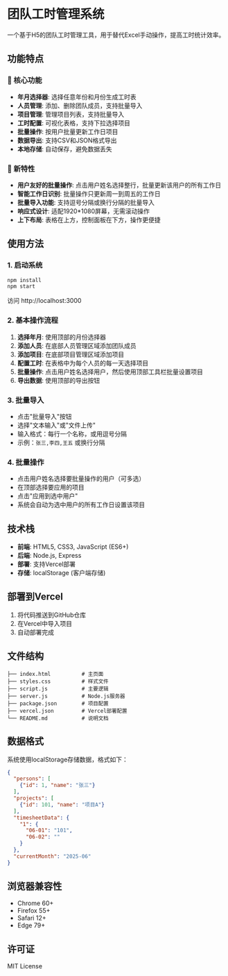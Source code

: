 # 团队工时管理系统

一个基于H5的团队工时管理工具，用于替代Excel手动操作，提高工时统计效率。

## 功能特点

### 🎯 核心功能
- **年月选择器**: 选择任意年份和月份生成工时表
- **人员管理**: 添加、删除团队成员，支持批量导入
- **项目管理**: 管理项目列表，支持批量导入
- **工时配置**: 可视化表格，支持下拉选择项目
- **批量操作**: 按用户批量更新工作日项目
- **数据导出**: 支持CSV和JSON格式导出
- **本地存储**: 自动保存，避免数据丢失

### 🚀 新特性
- **用户友好的批量操作**: 点击用户姓名选择整行，批量更新该用户的所有工作日
- **智能工作日识别**: 批量操作只更新周一到周五的工作日
- **批量导入功能**: 支持逗号分隔或换行分隔的批量导入
- **响应式设计**: 适配1920*1080屏幕，无需滚动操作
- **上下布局**: 表格在上方，控制面板在下方，操作更便捷

## 使用方法

### 1. 启动系统
```bash
npm install
npm start
```
访问 http://localhost:3000

### 2. 基本操作流程
1. **选择年月**: 使用顶部的月份选择器
2. **添加人员**: 在底部人员管理区域添加团队成员
3. **添加项目**: 在底部项目管理区域添加项目
4. **配置工时**: 在表格中为每个人员的每一天选择项目
5. **批量操作**: 点击用户姓名选择用户，然后使用顶部工具栏批量设置项目
6. **导出数据**: 使用顶部的导出按钮

### 3. 批量导入
- 点击"批量导入"按钮
- 选择"文本输入"或"文件上传"
- 输入格式：每行一个名称，或用逗号分隔
- 示例：`张三,李四,王五` 或换行分隔

### 4. 批量操作
- 点击用户姓名选择要批量操作的用户（可多选）
- 在顶部选择要应用的项目
- 点击"应用到选中用户"
- 系统会自动为选中用户的所有工作日设置该项目

## 技术栈

- **前端**: HTML5, CSS3, JavaScript (ES6+)
- **后端**: Node.js, Express
- **部署**: 支持Vercel部署
- **存储**: localStorage (客户端存储)

## 部署到Vercel

1. 将代码推送到GitHub仓库
2. 在Vercel中导入项目
3. 自动部署完成

## 文件结构

```
├── index.html          # 主页面
├── styles.css          # 样式文件
├── script.js           # 主要逻辑
├── server.js           # Node.js服务器
├── package.json        # 项目配置
├── vercel.json         # Vercel部署配置
└── README.md           # 说明文档
```

## 数据格式

系统使用localStorage存储数据，格式如下：

```json
{
  "persons": [
    {"id": 1, "name": "张三"}
  ],
  "projects": [
    {"id": 101, "name": "项目A"}
  ],
  "timesheetData": {
    "1": {
      "06-01": "101",
      "06-02": ""
    }
  },
  "currentMonth": "2025-06"
}
```

## 浏览器兼容性

- Chrome 60+
- Firefox 55+
- Safari 12+
- Edge 79+

## 许可证

MIT License
